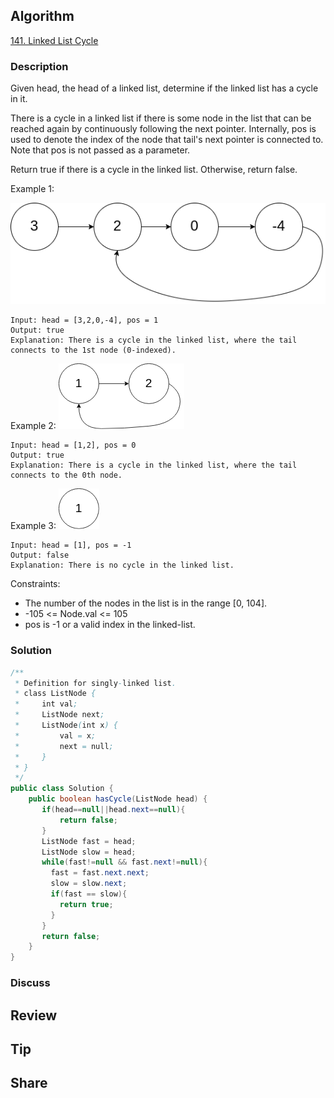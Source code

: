 ## Algorithm

[141. Linked List Cycle](https://leetcode.com/problems/linked-list-cycle/)

### Description

Given head, the head of a linked list, determine if the linked list has a cycle in it.

There is a cycle in a linked list if there is some node in the list that can be reached again by continuously following the next pointer. Internally, pos is used to denote the index of the node that tail's next pointer is connected to. Note that pos is not passed as a parameter.

Return true if there is a cycle in the linked list. Otherwise, return false.



Example 1:

![](assets/20201201-80be7933.png)
```
Input: head = [3,2,0,-4], pos = 1
Output: true
Explanation: There is a cycle in the linked list, where the tail connects to the 1st node (0-indexed).
```
Example 2:
![](assets/20201201-3aeb3ec3.png)
```
Input: head = [1,2], pos = 0
Output: true
Explanation: There is a cycle in the linked list, where the tail connects to the 0th node.
```
Example 3:
![](assets/20201201-c1922a92.png)
```
Input: head = [1], pos = -1
Output: false
Explanation: There is no cycle in the linked list.
```

Constraints:

- The number of the nodes in the list is in the range [0, 104].
- -105 <= Node.val <= 105
- pos is -1 or a valid index in the linked-list.

### Solution

```java
/**
 * Definition for singly-linked list.
 * class ListNode {
 *     int val;
 *     ListNode next;
 *     ListNode(int x) {
 *         val = x;
 *         next = null;
 *     }
 * }
 */
public class Solution {
    public boolean hasCycle(ListNode head) {
       if(head==null||head.next==null){
           return false;
       }
       ListNode fast = head;
       ListNode slow = head;
       while(fast!=null && fast.next!=null){
         fast = fast.next.next;
         slow = slow.next;
         if(fast == slow){
           return true;
         }
       }
       return false;
    }
}
```

### Discuss

## Review


## Tip


## Share
